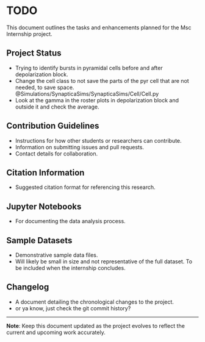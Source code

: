 # TODO

This document outlines the tasks and enhancements planned for the Msc Internship project.

## Project Status

- Trying to identify bursts in pyramidal cells before and after depolarization block.
- Change the cell class to not save the parts of the pyr cell that are not needed, to save space. @Simulations/SynapticaSims/SynapticaSims/Cell/Cell.py
- Look at the gamma in the roster plots in depolarization block and outside it and check the average.

## Contribution Guidelines

- Instructions for how other students or researchers can contribute.
- Information on submitting issues and pull requests.
- Contact details for collaboration.

## Citation Information

- Suggested citation format for referencing this research.

## Jupyter Notebooks

- For documenting the data analysis process.

## Sample Datasets

- Demonstrative sample data files.
- Will likely be small in size and not representative of the full dataset. To be included when the internship concludes.

## Changelog

- A document detailing the chronological changes to the project.
- or ya know, just check the git commit history?

---

**Note**: Keep this document updated as the project evolves to reflect the current and upcoming work accurately.
